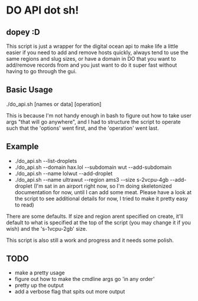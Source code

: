 # DO API dot sh!
## dopey :D

This script is just a wrapper for the digital ocean api to make life a little easier if you need to add and remove hosts quickly, always tend to use the same regions and slug sizes, or have a domain in DO that you want to add/remove records from and you just want to do it super fast without having to go through the gui. 

## Basic Usage
./do_api.sh [names or data] [operation]

This is because I'm not handy enough in bash to figure out how to take user args "that will go anywhere", and I had to structure the script to operate such that the 'options' went first, and the 'operation' went last. 

## Example
- ./do_api.sh --list-droplets
- ./do_api.sh --domain hax.lol --subdomain wut --add-subdomain
- ./do_api.sh --name lolwut --add-droplet
- ./do_api.sh --name ultrawut --region ams3 --size s-2vcpu-4gb --add-droplet
(I'm sat in an airport right now, so I'm doing skeletonized documentation for now, until I can add some meat. Please have a look at the script to see additional details for now, I tried to make it pretty easy to read)


There are some defaults. If size and region arent specified on create, it'll default to what is specified at the top of the script (you may change it if you wish) and the 's-1vcpu-2gb' size.

This script is also still a work and progress and it needs some polish. 

## TODO

- make a pretty usage
- figure out how to make the cmdline args go 'in any order'
- pretty up the output
- add a verbose flag that spits out more output
